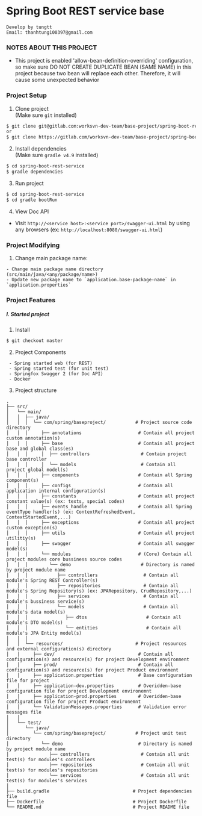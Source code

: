 # Spring Boot REST service base  
`Develop by tungtt`  
`Email: thanhtung100397@gmail.com`

### NOTES ABOUT THIS PROJECT  
 - This project is enabled 'allow-bean-definition-overriding' configuration, so make sure DO NOT CREATE DUPLICATE BEAN (SAME NAME) 
 in this project because two bean will replace each other. Therefore, it will cause some unexpected behavior

### Project Setup  
1. Clone project  
(Make sure `git` installed)  
```bash
$ git clone git@gitlab.com:worksvn-dev-team/base-project/spring-boot-rest-service.git (ssh)
or
$ git clone https://gitlab.com/worksvn-dev-team/base-project/spring-boot-rest-service.git (https)
```

2. Install dependencies  
(Make sure `gradle v4.9` installed)  
```bash
$ cd spring-boot-rest-service
$ gradle dependencies
```

3. Run project  
```bash
$ cd spring-boot-rest-service
$ cd gradle bootRun
```

4. View Doc API  
- Visit `http://<service host>:<service port>/swagger-ui.html` by using any browsers
(ex: `http://localhost:8080/swagger-ui.html`)

### Project Modifying  
1. Change main package name:
````
- Change main package name directory (src/main/java/<any/package/name>)
- Update new package name to `application.base-package-name` in `application.properties`
````

### Project Features  
##### I. Started project  
1. Install  
```bash
$ git checkout master
```

2. Project Components  
````
 - Spring started web (for REST)
 - Spring started test (for unit test)
 - Springfox Swagger 2 (for Doc API)
 - Docker
````

3. Project structure  
````
.              
├── src/                                   
│   └── main/                                
│   │  ├── java/
│   │  │  └── com/spring/baseproject/           # Project source code directory
│   │  │     ├── annotations                     # Contain all project custom annotation(s)
│   │  │     ├── base                            # Contain all project base and global class(es)
│   │  │     │  ├── controllers                   # Contain project base controller
│   │  │     │  └── models                        # Contain all project global model(s)
│   │  │     ├── components                      # Contain all Spring component(s)
│   │  │     ├── configs                         # Contain all application internal configuration(s)
│   │  │     ├── constants                       # Contain all project constant value(s) (ex: texts, special codes)
│   │  │     ├── events_handle                   # Contain all Spring eventType handler(s) (ex: ContextRefreshedEvent, ContextStartedEvent,...)
│   │  │     ├── exceptions                      # Contain all project custom exception(s)
│   │  │     ├── utils                           # Contain all project utilitiy(s)
│   │  │     ├── swagger                         # Contain all swagger model(s)
│   │  │     └── modules                         # (Core) Contain all project modules core bussiness source codes
│   │  │        └── demo                          # Directory is named by project module name
│   │  │           ├── controllers                 # Contain all module's Spring REST Controller(s)     
│   │  │           ├── repositories                # Contain all module's Spring Repository(s) (ex: JPARepository, CrudRepository,...) 
│   │  │           ├── services                    # Contain all module's bussiness service(s)
│   │  │           └── models                      # Contain all module's data model(s)  
│   │  │              ├── dtos                      # Contain all module's DTO model(s) 
│   │  │              └── entities                  # Contain all module's JPA Entity model(s)
│   │  │                                        
│   │  └── resources/                           # Project resources and external configuration(s) directory
│   │     ├── dev/                               # Contain all configuration(s) and resource(s) for project Development environment
│   │     ├── prod/                              # Contain all configuration(s) and resource(s) for project Product environment
│   │     ├── application.properties             # Base configuration file for project
│   │     ├── application-dev.properties         # Overidden-base configuration file for project Development environemnt
│   │     ├── application-prod.properties        # Overidden-base configuration file for project Product environemnt
│   │     └── ValidationMessages.properties      # Validation error messages file
│   │
│   └── test/                                                               
│      └── java/                              
│         └── com/spring/baseproject/           # Project unit test directory          
│            └── demo                            # Directory is named by project module name                         
│               ├── controllers                   # Contain all unit test(s) for modules's controllers    
│               ├── repositories                  # Contain all unit test(s) for modules's repositories 
│               └── services                      # Contain all unit test(s) for modules's services 
│                                                                               
├── build.gradle                               # Project dependencies file
├── Dockerfile                                 # Project Dockerfile 
└── README.md                                  # Project README file 
````